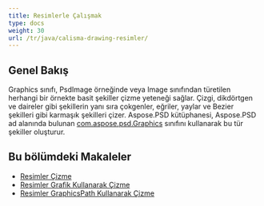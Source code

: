 ```yaml
---
title: Resimlerle Çalışmak
type: docs
weight: 30
url: /tr/java/calisma-drawing-resimler/
---
```



## **Genel Bakış**
Graphics sınıfı, PsdImage örneğinde veya Image sınıfından türetilen herhangi bir örnekte basit şekiller çizme yeteneği sağlar. Çizgi, dikdörtgen ve daireler gibi şekillerin yanı sıra çokgenler, eğriler, yaylar ve Bezier şekilleri gibi karmaşık şekilleri çizer. Aspose.PSD kütüphanesi, Aspose.PSD ad alanında bulunan [com.aspose.psd.Graphics](https://reference.aspose.com/psd/java/com.aspose.psd.class-use/Graphics) sınıfını kullanarak bu tür şekiller oluşturur.


## **Bu bölümdeki Makaleler**
- [Resimler Çizme](/psd/tr/java/cizim-resimleri/)
- [Resimler Grafik Kullanarak Çizme](/psd/tr/java/graphics-kullanarak-resimler-cizme/)
- [Resimler GraphicsPath Kullanarak Çizme](/psd/tr/java/graphicspath-kullanarak-resimler-cizme/)
